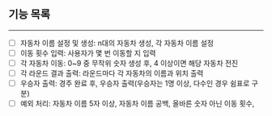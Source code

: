 ## 기능 목록

---

- [ ] 자동차 이름 설정 및 생성: n대의 자동차 생성, 각 자동차 이름 설정
- [ ] 이동 횟수 입력: 사용자가 몇 번 이동할 지 입력
- [ ] 각 자동차 이동: 0~9 중 무작위 숫자 생성 후, 4 이상이면 해당 자동차 전진
- [ ] 각 라운드 결과 출력: 라운드마다 각 자동차의 이름과 위치 출력
- [ ] 우승자 출력: 경주 완료 후, 우승자 출력(우승자는 1명 이상, 다수인 경우 쉼표로 구분)
- [ ] 예외 처리: 자동차 이름 5자 이상, 자동차 이름 공백, 올바른 숫자 아닌 이동 횟수, 